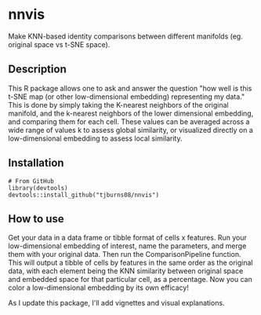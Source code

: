 # nnvis
Make KNN-based identity comparisons between different manifolds (eg.  original space vs t-SNE space).

## Description
This R package allows one to ask and answer the question "how well is this t-SNE map (or other low-dimensional embedding) 
representing my data." This is done by simply taking the K-nearest neighbors of the original manifold, and the k-nearest 
neighbors of the lower dimensional embedding, and comparing them for each cell. These values can be averaged across a wide 
range of values k to assess global similarity, or visualized directly on a low-dimensional embedding to assess local similarity. 

## Installation
```
# From GitHub
library(devtools)
devtools::install_github("tjburns08/nnvis")
```

## How to use
Get your data in a data frame or tibble format of cells x features. Run your low-dimensional embedding of interest, name
the parameters, and merge them with your original data. Then run the ComparisonPipeline function. This will output a tibble
of cells by features in the same order as the original data, with each element being the KNN similarity between original 
space and embedded space for that particular cell, as a percentage. Now you can color a low-dimensional embedding by its 
own efficacy!

As I update this package, I'll add vignettes and visual explanations. 
